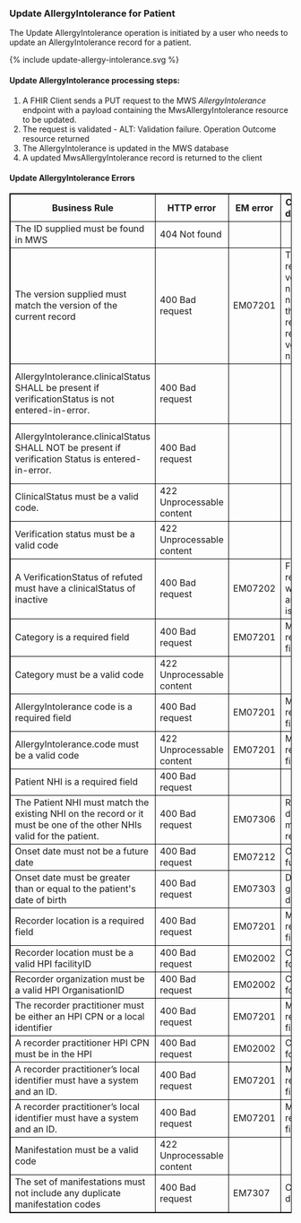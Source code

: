 ### Update AllergyIntolerance  for Patient

The Update AllergyIntolerance operation is initiated by a user who needs to update an AllergyIntolerance record for a patient.


<div>
{% include update-allergy-intolerance.svg %}
</div>



####  Update AllergyIntolerance processing steps:

1. A FHIR Client sends a PUT request to the MWS *AllergyIntolerance* endpoint with  a payload containing the MwsAllergyIntolerance resource to be updated.
2. The request is validated - ALT: Validation failure. Operation Outcome resource returned
3. The AllergyIntolerance is updated in the MWS database
4. A updated MwsAllergyIntolerance record is returned to the client


<h4>Update AllergyIntolerance Errors</h4>
<table>
<style>
table, th, td {
  border: 1px solid black;
  border-collapse: collapse;
}
</style>
<tr><th>Business Rule</th>
<th>HTTP error</th>
<th>EM error</th>
<th>Codesystem displayname</th>
<th>Additional description</th></tr>

<tr><td>The ID supplied must be found in MWS</td>
<td>404 Not found</td>
<td></td>
<td></td>
<td>Allergy Intolerance with identifier <id> not found</td></tr>

<tr><td>The version supplied must match the version of the current record</td>
<td>400 Bad request</td>
<td>EM07201</td>
<td>The request record version number does not match the current resource record version number</td>
<td>The request record version number does not match the current resource record version number</td></tr>

<tr><td>AllergyIntolerance.clinicalStatus SHALL be present if verificationStatus is not entered-in-error.</td>
<td>400 Bad request</td>
<td></td>
<td></td>
<td>Rule ait-1: 'AllergyIntolerance.clinicalStatus SHALL be present if verificationStatus is not entered-in-error.</td></tr>

<tr><td>AllergyIntolerance.clinicalStatus SHALL NOT be present if verification Status is entered-in-error.</td>
<td>400 Bad request</td>
<td></td>
<td></td>
<td>Rule ait-2: AllergyIntolerance.clinicalStatus SHALL NOT be present if verification Status is entered-in-error</td></tr>

<tr><td>ClinicalStatus must be a valid code.</td>
<td>422 Unprocessable content</td>
<td></td>
<td></td>
<td>None of the codings provided are in the value set clinical status </td></tr>

<tr><td>Verification status must be a valid code</td>
<td>422 Unprocessable content</td>
<td></td>
<td></td>
<td>None of the codings provided are in the value set verification status</td></tr>

<tr><td>A VerificationStatus of refuted must have a clinicalStatus of inactive</td>
<td>400 Bad request</td>
<td>EM07202</td>
<td>Field is required when another field is present</td>
<td>A verification status of refuted must have an inactive clinical status</td></tr>

<tr><td>Category is a required field</td>
<td>400 Bad request</td>
<td>EM07201</td>
<td>Missing a required field</td>
<td>Category is a required field</td></tr>

<tr><td>Category must be a valid code</td>
<td>422 Unprocessable content</td>
<td></td>
<td></td>
<td>None of the codings provided are in the value set allergy intolerance category</td></tr>

<tr><td>AllergyIntolerance code is a required field</td>
<td>400 Bad request</td>
<td>EM07201</td>
<td>Missing a required field</td>
<td>Allergy Intolerance code is a required field</td></tr>

<tr><td>AllergyIntolerance.code must be a valid code</td>
<td>422 Unprocessable content</td>
<td>EM07201</td>
<td>Missing a required field</td>
<td>None of the codings provided are in the value set mws substance combined</td></tr>

<tr><td>Patient NHI is a required field</td>
<td>400 Bad request</td>
<td></td>
<td></td>
<td>Patient: minimum required = 1, but only 0 found</td></tr>

<tr><td>The Patient NHI must match the existing NHI on the record or it must be one of the other NHIs valid for the patient.</td>
<td>400 Bad request</td>
<td>EM07306</td>
<td>Request NHI does not match the resource NHI</td>
<td>The Patient NHI supplied is for a different person than the NHI submitted when this warning was created.</td></tr>

<tr><td>Onset date must not be a future date</td>
<td>400 Bad request</td>
<td>EM07212</td>
<td>Cannot be a future date</td>
<td>Onset date cannot be in the future</td></tr>

<tr><td>Onset date must be greater than or equal to the patient's date of birth</td>
<td>400 Bad request</td>
<td>EM07303</td>
<td>Date must be greater than date of birth</td>
<td>Onset date must be greater than or equal to the patient's date of birth</td></tr>

<tr><td>Recorder location is a required field</td>
<td>400 Bad request</td>
<td>EM07201</td>
<td>Missing a required field</td>
<td>Recorder HPI facilityID is a required field</td></tr>

<tr><td>Recorder location must be a valid HPI facilityID </td>
<td>400 Bad request</td>
<td>EM02002</td>
<td>Cannot be found</td>
<td>HPI Facility ID not found in the HPI</td></tr>

<tr><td>Recorder organization must be a valid HPI OrganisationID</td>
<td>400 Bad request</td>
<td>EM02002</td>
<td>Cannot be found</td>
<td>HPI Organisation ID not found in the HPI</td></tr>

<tr><td>The recorder practitioner must be either an HPI CPN or a local identifier</td>
<td>400 Bad request</td>
<td>EM07201</td>
<td>Missing a required field</td>
<td>Recorder Practitioner is a required field</td></tr>

<tr><td>A recorder practitioner HPI CPN must be in the HPI</td>
<td>400 Bad request</td>
<td>EM02002</td>
<td>Cannot be found</td>
<td>HPI CPN not found in the HPI</td></tr>

<tr><td>A recorder practitioner’s local identifier must have a system and an ID.</td>
<td>400 Bad request</td>
<td>EM07201</td>
<td>Missing a required field</td>
<td>A recorder's local identifier must have a system and ID</td></tr>

<tr><td>A recorder practitioner’s local identifier must have a system and an ID.</td>
<td>400 Bad request</td>
<td>EM07201</td>
<td>Missing a required field</td>
<td>A recorder's local identifier must have a system and ID</td></tr>

<tr><td>Manifestation must be a valid code</td>
<td>422 Unprocessable content</td>
<td></td>
<td></td>
<td>None of the codings provided are in the value set  mws manifestations</td></tr>

<tr><td>The set of manifestations must not include any duplicate manifestation codes</td>
<td>400 Bad request</td>
<td>EM7307</td>
<td>Contains duplicates</td>
<td>The set of reaction manifestations contains duplicate manifestation codes</td></tr>
</table>



